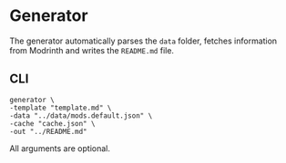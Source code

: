 # Generator

The generator automatically parses the `data` folder, fetches information from Modrinth and writes the `README.md` file.

## CLI
```
generator \
-template "template.md" \
-data "../data/mods.default.json" \
-cache "cache.json" \
-out "../README.md"
```

All arguments are optional.
